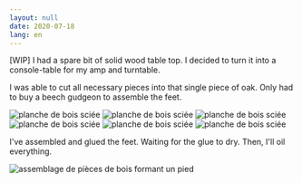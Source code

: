 ```yaml
---
layout: null
date: 2020-07-18
lang: en
---
```


[WIP] I had a spare bit of solid wood table top. I decided to turn it into a console-table for my amp and turntable.

I was able to cut all necessary pieces into that single piece of oak. Only had to buy a beech gudgeon to assemble the feet.

<img src="{{ site.baseurl }}/media/2020/07/console2.jpeg" alt="planche de bois sciée" >
<img src="{{ site.baseurl }}/media/2020/07/console3.jpeg" alt="planche de bois sciée" >
<img src="{{ site.baseurl }}/media/2020/07/console4.jpeg" alt="planche de bois sciée" >
<img src="{{ site.baseurl }}/media/2020/07/console5.jpeg" alt="planche de bois sciée" >
<img src="{{ site.baseurl }}/media/2020/07/console6.jpeg" alt="planche de bois sciée" >
<img src="{{ site.baseurl }}/media/2020/07/console7.jpeg" alt="planche de bois sciée" >

I've assembled and glued the feet. Waiting for the glue to dry. Then, I'll oil everything.

<img src="{{ site.baseurl }}/media/2020/07/console1.jpeg" alt="assemblage de pièces de bois formant un pied" >
